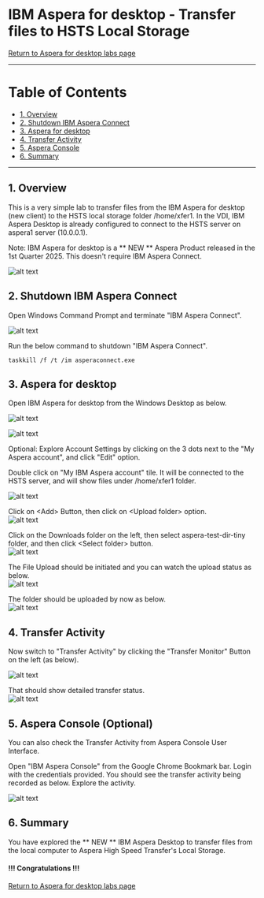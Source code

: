 # IBM Aspera for desktop - Transfer files to HSTS Local Storage


[Return to Aspera for desktop labs page](../index.md)

---

# Table of Contents 
- [1. Overview](#overview)
- [2. Shutdown IBM Aspera Connect](#shutdown)
- [3. Aspera for desktop](#desktop)
- [4. Transfer Activity](#activity)
- [5. Aspera Console ](#console)
- [6. Summary](#summary)

---

## 1. Overview <a name="overiew"></a>

This is a very simple lab to transfer files from the IBM Aspera for desktop (new client) to the HSTS local storage folder /home/xfer1. In the VDI, IBM Aspera Desktop is already configured to connect to the HSTS server on aspera1 server (10.0.0.1).<br>

Note: IBM Aspera for desktop is a ** NEW ** Aspera Product released in the 1st Quarter 2025. This doesn't require IBM Aspera Connect. <br>

![alt text](./images/image-8.png)



## 2. Shutdown IBM Aspera Connect <a name="shutdown"></a>

Open Windows Command Prompt and terminate \"IBM Aspera Connect\". <br>

![alt text](./images/image.png)

Run the below command to shutdown \"IBM Aspera Connect\". <br>
```
taskkill /f /t /im asperaconnect.exe
```


## 3. Aspera for desktop  <a name="desktop"></a>

Open IBM Aspera for desktop from the Windows Desktop as below. <br>

![alt text](./images/image-1.png)

![alt text](./images/image-11.png)

Optional: Explore Account Settings by clicking on the 3 dots next to the "My Aspera account", and click "Edit" option. <br>


Double click on "My IBM Aspera account" tile. It will be connected to the HSTS server, and will show files under /home/xfer1 folder.<br>

![alt text](./images/image-1.png)

Click on \<Add\> Button, then click on \<Upload folder\> option. <br>
![alt text](./images/image-2.png)


Click on the Downloads folder on the left, then select aspera-test-dir-tiny folder, and then click \<Select folder\> button. <br>
![alt text](./images/image-3.png)

The File Upload should be initiated and you can watch the upload status as below. <br>
![alt text](./images/image-4.png)

The folder should be uploaded by now as below. <br>
![alt text](./images/image-5.png)



## 4. Transfer Activity <a name="activity"></a>
Now switch to "Transfer Activity" by clicking the "Transfer Monitor" Button on the left (as below). <br>

![alt text](./images/image-6.png)

That should show detailed transfer status. <br>
![alt text](./images/image-7.png)


## 5. Aspera Console (Optional) <a name="aspera-console"></a>
You can also check the Transfer Activity from Aspera Console User Interface. <br>

Open "IBM Aspera Console" from the Google Chrome Bookmark bar. Login with the credentials provided. You should see the transfer activity being recorded as below. Explore the activity.<br>


![alt text](./images/image-10.png)


## 6. Summary <a name="summary"></a>
You have explored the ** NEW ** IBM Aspera Desktop to transfer files from the local computer to Aspera High Speed Transfer's Local Storage. <br>


#### !!! Congratulations !!!

[Return to Aspera for desktop labs page](../index.md)





